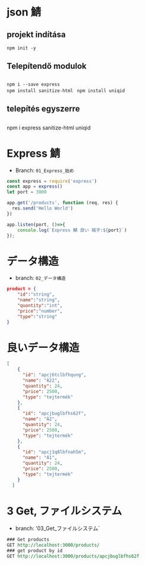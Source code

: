# json 鯖

## projekt indítása
`npm init -y`

## Telepítendő modulok
## 

`npm i --save express`  
`npm install sanitize-html `
`npm install uniqid`

## telepítés egyszerre
##
npm i express sanitize-html uniqid

# Express 鯖
- Branch: `01_Express_始め`
```js
const express = require('express')
const app = express()
let port = 3000

app.get('/products', function (req, res) {
  res.send('Hello World')
})

app.listen(port, ()=>{
    console.log(`Express 鯖 良い 端子:${port}`)
});
```

# データ構造
- branch: `02_データ構造`
```json
product = {
    "id":"string",
    "name":"string",
    "quantity":"int",
    "price":"number",
    "type":"string"
}
```
# 良いデータ構造
```json
[
    {
      "id": "apcj6tclbfhqung",
      "name": "Á22",
      "quantity": 24,
      "price": 2500,
      "type": "tejtermék"
    },
    {
      "id": "apcjbuglbfhs62f",
      "name": "Á2",
      "quantity": 24,
      "price": 2500,
      "type": "tejtermék"
    },
    {
      "id": "apcj1q8lbfnah5m",
      "name": "Á1",
      "quantity": 24,
      "price": 2500,
      "type": "tejtermék"
    }
  ]
```

# 3 Get, ファイルシステム
- branch: '03_Get_ファイルシステム`
```rest
### Get products
GET http://localhost:3000/products/
### get product by id
GET http://localhost:3000/products/apcjbuglbfhs62f
```
